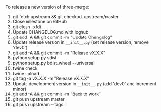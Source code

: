 To release a new version of three-merge:
1. git fetch upstream && git checkout upstream/master
2. Close milestone on GitHub
3. git clean -xfdi
4. Update CHANGELOG.md with loghub
5. git add -A && git commit -m "Update Changelog"
6. Update release version in ``__init__.py`` (set release version, remove 'dev0')
7. git add -A && git commit -m "Release vX.X.X"
8. python setup.py sdist
9. python setup.py bdist_wheel --universal
10. twine check
11. twine upload
12. git tag -a vX.X.X -m "Release vX.X.X"
13. Update development version in ``__init__.py`` (add 'dev0' and increment minor)
14. git add -A && git commit -m "Back to work"
15. git push upstream master
16. git push upstream --tags
